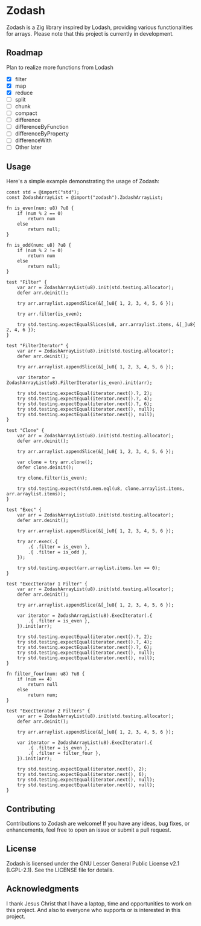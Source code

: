 # Zodash

Zodash is a Zig library inspired by Lodash, providing various functionalities for arrays. Please note that this project is currently in development.

## Roadmap
Plan to realize more functions from Lodash
- [X] filter
- [X] map
- [X] reduce
- [ ] split
- [ ] chunk
- [ ] compact
- [ ] difference
- [ ] differenceByFunction
- [ ] differenceByProperty
- [ ] differenceWith
- [ ] Other later

## Usage

Here's a simple example demonstrating the usage of Zodash:

```zig
const std = @import("std");
const ZodashArrayList = @import("zodash").ZodashArrayList;

fn is_even(num: u8) ?u8 {
    if (num % 2 == 0)
        return num
    else
        return null;
}

fn is_odd(num: u8) ?u8 {
    if (num % 2 != 0)
        return num
    else
        return null;
}

test "Filter" {
    var arr = ZodashArrayList(u8).init(std.testing.allocator);
    defer arr.deinit();

    try arr.arraylist.appendSlice(&[_]u8{ 1, 2, 3, 4, 5, 6 });

    try arr.filter(is_even);

    try std.testing.expectEqualSlices(u8, arr.arraylist.items, &[_]u8{ 2, 4, 6 });
}

test "FilterIterator" {
    var arr = ZodashArrayList(u8).init(std.testing.allocator);
    defer arr.deinit();

    try arr.arraylist.appendSlice(&[_]u8{ 1, 2, 3, 4, 5, 6 });

    var iterator = ZodashArrayList(u8).FilterIterator(is_even).init(arr);

    try std.testing.expectEqual(iterator.next().?, 2);
    try std.testing.expectEqual(iterator.next().?, 4);
    try std.testing.expectEqual(iterator.next().?, 6);
    try std.testing.expectEqual(iterator.next(), null);
    try std.testing.expectEqual(iterator.next(), null);
}

test "Clone" {
    var arr = ZodashArrayList(u8).init(std.testing.allocator);
    defer arr.deinit();

    try arr.arraylist.appendSlice(&[_]u8{ 1, 2, 3, 4, 5, 6 });

    var clone = try arr.clone();
    defer clone.deinit();

    try clone.filter(is_even);

    try std.testing.expect(!std.mem.eql(u8, clone.arraylist.items, arr.arraylist.items));
}

test "Exec" {
    var arr = ZodashArrayList(u8).init(std.testing.allocator);
    defer arr.deinit();

    try arr.arraylist.appendSlice(&[_]u8{ 1, 2, 3, 4, 5, 6 });

    try arr.exec(.{
        .{ .filter = is_even },
        .{ .filter = is_odd },
    });

    try std.testing.expect(arr.arraylist.items.len == 0);
}

test "ExecIterator 1 Filter" {
    var arr = ZodashArrayList(u8).init(std.testing.allocator);
    defer arr.deinit();

    try arr.arraylist.appendSlice(&[_]u8{ 1, 2, 3, 4, 5, 6 });

    var iterator = ZodashArrayList(u8).ExecIterator(.{
        .{ .filter = is_even },
    }).init(arr);

    try std.testing.expectEqual(iterator.next().?, 2);
    try std.testing.expectEqual(iterator.next().?, 4);
    try std.testing.expectEqual(iterator.next().?, 6);
    try std.testing.expectEqual(iterator.next(), null);
    try std.testing.expectEqual(iterator.next(), null);
}

fn filter_four(num: u8) ?u8 {
    if (num == 4)
        return null
    else
        return num;
}

test "ExecIterator 2 Filters" {
    var arr = ZodashArrayList(u8).init(std.testing.allocator);
    defer arr.deinit();

    try arr.arraylist.appendSlice(&[_]u8{ 1, 2, 3, 4, 5, 6 });

    var iterator = ZodashArrayList(u8).ExecIterator(.{
        .{ .filter = is_even },
        .{ .filter = filter_four },
    }).init(arr);

    try std.testing.expectEqual(iterator.next(), 2);
    try std.testing.expectEqual(iterator.next(), 6);
    try std.testing.expectEqual(iterator.next(), null);
    try std.testing.expectEqual(iterator.next(), null);
}
```

## Contributing

Contributions to Zodash are welcome! If you have any ideas, bug fixes, or enhancements, feel free to open an issue or submit a pull request.

## License

Zodash is licensed under the GNU Lesser General Public License v2.1 (LGPL-2.1). See the LICENSE file for details.

## Acknowledgments

I thank Jesus Christ that I have a laptop, time and opportunities to work on this project. And also to everyone who supports or is interested in this project.
